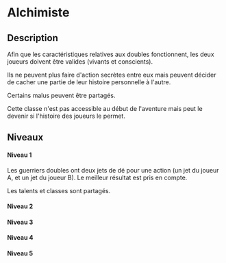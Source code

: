 # Alchimiste

## Description

Afin que les caractéristiques relatives aux doubles fonctionnent, les deux joueurs doivent être valides (vivants et conscients).

Ils ne peuvent plus faire d'action secrètes entre eux mais peuvent décider de cacher une partie de leur histoire personnelle à l'autre.

Certains malus peuvent être partagés.

Cette classe n'est pas accessible au début de l'aventure mais peut le devenir si l'histoire des joueurs le permet.

## Niveaux

#### Niveau 1

Les guerriers doubles ont deux jets de dé pour une action (un jet du joueur A, et un jet du joueur B). Le meilleur résultat est pris en compte.

Les talents et classes sont partagés.

#### Niveau 2

#### Niveau 3

#### Niveau 4

#### Niveau 5